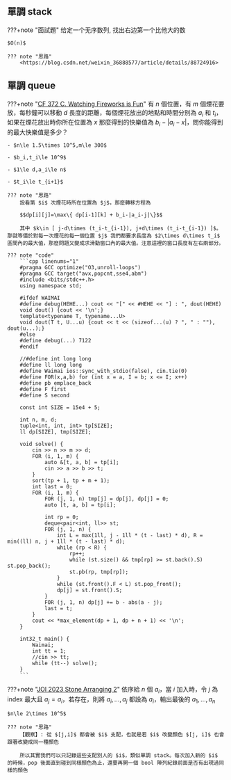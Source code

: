 ## 單調 stack

???+note "面試題"
	给定一个无序数列, 找出右边第一个比他大的数
	
	$O(n)$
	
	??? note "思路"
		<https://blog.csdn.net/weixin_36888577/article/details/88724916>

## 單調 queue

???+note "[CF 372 C. Watching Fireworks is Fun](https://codeforces.com/problemset/problem/372/C)"
	有 $n$ 個位置，有 $m$ 個煙花要放，每秒鐘可以移動 $d$ 長度的距離，每個煙花放出的地點和時間分別為 $a_i$ 和 $t_i$，如果在煙花放出時你所在位置為 $x$ 那麼得到的快樂值為 $b_i-|a_i-x|$，問你能得到的最大快樂值是多少？
	
	- $n\le 1.5\times 10^5,m\le 300$
	
	- $b_i,t_i\le 10^9$
	
	- $1\le d,a_i\le n$
	
	- $t_i\le t_{i+1}$
	
	??? note "思路"
		設看第 $i$ 次煙花時所在位置為 $j$，那麼轉移方程為 
		
		$$dp[i][j]=\max\{ dp[i-1][k] + b_i-|a_i-j|\}$$
		
		其中 $k\in [ j-d\times (t_i-t_{i-1}), j+d\times (t_i-t_{i-1}) ]$。那就等價於對每一次煙花的每一個位置 $j$ 我們都要求長度為 $2\times d\times t_i$ 區間內的最大值，那麼問題又變成求滑動窗口內的最大值。注意這裡的窗口長度有左右兩部分。
	
	??? note "code"	
		```cpp linenums="1"
		#pragma GCC optimize("O3,unroll-loops")
	    #pragma GCC target("avx,popcnt,sse4,abm")
	    #include <bits/stdc++.h>
	    using namespace std;
	
	    #ifdef WAIMAI
	    #define debug(HEHE...) cout << "[" << #HEHE << "] : ", dout(HEHE)
	    void dout() {cout << '\n';}
	    template<typename T, typename...U>
	    void dout(T t, U...u) {cout << t << (sizeof...(u) ? ", " : ""), dout(u...);}
	    #else
	    #define debug(...) 7122
	    #endif
	
	    //#define int long long
	    #define ll long long
	    #define Waimai ios::sync_with_stdio(false), cin.tie(0)
	    #define FOR(x,a,b) for (int x = a, I = b; x <= I; x++)
	    #define pb emplace_back
	    #define F first
	    #define S second
	
	    const int SIZE = 15e4 + 5;
	
	    int n, m, d;
	    tuple<int, int, int> tp[SIZE];
	    ll dp[SIZE], tmp[SIZE];
	
	    void solve() {
	        cin >> n >> m >> d;
	        FOR (i, 1, m) {
	            auto &[t, a, b] = tp[i];
	            cin >> a >> b >> t;
	        }
	        sort(tp + 1, tp + m + 1);
	        int last = 0;
	        FOR (i, 1, m) {
	            FOR (j, 1, n) tmp[j] = dp[j], dp[j] = 0;
	            auto [t, a, b] = tp[i];
	
	            int rp = 0;
	            deque<pair<int, ll>> st;
	            FOR (j, 1, n) {
	                int L = max(1ll, j - 1ll * (t - last) * d), R = min((ll) n, j + 1ll * (t - last) * d);
	                while (rp < R) {
	                    rp++;
	                    while (st.size() && tmp[rp] >= st.back().S) st.pop_back();
	                    st.pb(rp, tmp[rp]);
	                }
	                while (st.front().F < L) st.pop_front();
	                dp[j] = st.front().S;
	            }
	            FOR (j, 1, n) dp[j] += b - abs(a - j);
	            last = t;
	        }
	        cout << *max_element(dp + 1, dp + n + 1) << '\n';
	    }
	
	    int32_t main() {
	        Waimai;
	        int tt = 1;
	        //cin >> tt;
	        while (tt--) solve();
	    }
		```
		
???+note "[JOI 2023 Stone Arranging 2](https://loj.ac/p/3940)"
	依序給 $n$ 個 $a_i$，當 $i$ 加入時，令 $j$ 為 index 最大且 $a_j=a_i$，若存在，則將 $a_i,\ldots ,a_j$ 都設為 $a_i$，輸出最後的 $a_1, \ldots ,a_n$ 
	
	$n\le 2\times 10^5$
	
	??? note "思路"
		【觀察】: 從 $[j,i]$ 都會被 $i$ 支配，也就是若 $i$ 改變顏色 $[j, i]$ 也會跟著改變成同一種顏色
        
        所以其實我們可以只記錄這些支配別人的 $i$，類似單調 stack。每次加入新的 $i$ 的時候，pop 後面直到碰到同樣顏色為止，還要再開一個 bool 陣列紀錄前面是否有出現過同樣的顏色